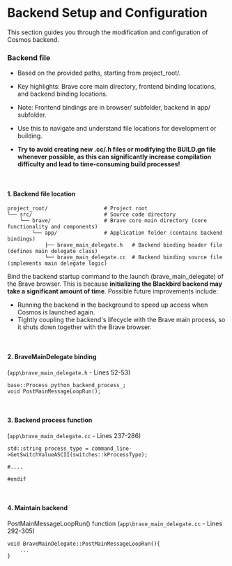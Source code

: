 # Backend Setup and Configuration
This section guides you through the modification and configuration of Cosmos backend.

### Backend file

- Based on the provided paths, starting from project_root/.

- Key highlights: Brave core main directory, frontend binding locations, and backend binding locations.

- Note: Frontend bindings are in browser/ subfolder, backend in app/ subfolder.

- Use this to navigate and understand file locations for development or building.

- **Try to avoid creating new .cc/.h files or modifying the BUILD.gn file whenever possible, as this can significantly increase compilation difficulty and lead to time-consuming build processes!**

<br>

#### 1. Backend file location 

```
project_root/                  # Project root 
└── src/                       # Source code directory
    └── brave/                 # Brave core main directory (core functionality and components)
        └── app/               # Application folder (contains backend bindings)
            ├── brave_main_delegate.h   # Backend binding header file (defines main delegate class)
            └── brave_main_delegate.cc  # Backend binding source file (implements main delegate logic)
```


Bind the backend startup command to the launch (brave_main_delegate) of the Brave browser. This is because **initializing the Blackbird backend may take a significant amount of time**. Possible future improvements include:

- Running the backend in the background to speed up access when Cosmos is launched again.
- Tightly coupling the backend's lifecycle with the Brave main process, so it shuts down together with the Brave browser.


<br>

#### 2. BraveMainDelegate binding  

(```app\brave_main_delegate.h``` - Lines 52-53) 

```
base::Process python_backend_process_;  
void PostMainMessageLoopRun();
```

<br>

#### 3. Backend process function  

(```app\brave_main_delegate.cc``` - Lines 237-286) 

```
std::string process_type = command_line->GetSwitchValueASCII(switches::kProcessType);

#....

#endif

```

<br>

#### 4. Maintain backend

PostMainMessageLoopRun() function  (```app\brave_main_delegate.cc``` - Lines 292-305) 

```
void BraveMainDelegate::PostMainMessageLoopRun(){
    ...
}

```